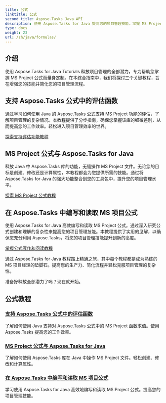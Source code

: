 ```yaml
---
title: 公式
linktitle: 公式
second_title: Aspose.Tasks Java API
description: 使用 Aspose.Tasks for Java 提高您的项目管理技能。掌握 MS Project 公式，提高工作效率，轻松高效地编写/读取公式。
type: docs
weight: 23
url: /zh/java/formulas/
---
```


## 介绍

使用 Aspose.Tasks for Java Tutorials 释放项目管理的全部潜力，专为帮助您掌握 MS Project 公式而量身定制。在本综合指南中，我们将探讨三个关键教程，旨在增强您的技能并简化您的项目管理流程。

## 支持 Aspose.Tasks 公式中的评估函数
通过学习如何使用 Java 的 Aspose.Tasks 公式支持 MS Project 功能的评估，了解项目管理的复杂情况。本教程提供了分步指南，确保您掌握该库的细微差别，从而提高您的工作效率。轻松进入项目管理效率的世界。

[探索支持评估功能教程](./evaluation-functions/)

## MS Project 公式与 Aspose.Tasks for Java
释放 Java 中 Aspose.Tasks 库的功能，无缝操作 MS Project 文件。无论您的目标是创建、修改还是计算属性，本教程都会为您提供所需的技能。通过将 Aspose.Tasks for Java 的强大功能整合到您的工具包中，提升您的项目管理水平。

[探索 MS Project 公式教程](./work-with-formulas/)

## 在 Aspose.Tasks 中编写和读取 MS 项目公式
使用 Aspose.Tasks for Java 高效编写和读取 MS Project 公式。通过深入研究公式创建和理解的复杂性来提高您的项目管理技能。本教程提供了实用的见解，以确保您充分利用 Aspose.Tasks，将您的项目管理技能提升到新的高度。

[掌握公式写作和阅读教程](./write-read-formulas/)

通过 Aspose.Tasks for Java 教程踏上精通之旅，其中每个教程都是成为熟练的 MS 项目经理的垫脚石。提高您的生产力、简化流程并轻松克服项目管理的复杂性。

准备好释放全部潜力了吗？现在就开始。

## 公式教程
### [支持 Aspose.Tasks 公式中的评估函数](./evaluation-functions/)
了解如何使用 Java 支持对 Aspose.Tasks 公式中的 MS Project 函数求值。使用 Aspose.Tasks 提高您的工作效率。
### [MS Project 公式与 Aspose.Tasks for Java](./work-with-formulas/)
了解如何使用 Aspose.Tasks 库在 Java 中操作 MS Project 文件。轻松创建、修改和计算属性。
### [在 Aspose.Tasks 中编写和读取 MS 项目公式](./write-read-formulas/)
学习使用 Aspose.Tasks for Java 高效地编写和读取 MS Project 公式。提高您的项目管理技能。